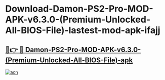 # Download-Damon-PS2-Pro-MOD-APK-v6.3.0-(Premium-Unlocked-All-BIOS-File)-lastest-mod-apk-ifajj

<h2><a href="https://apkcomod.com?title=Damon-PS2-Pro-MOD-APK-v6.3.0-(Premium-Unlocked-All-BIOS-File)">🔗👉 🔴 Damon-PS2-Pro-MOD-APK-v6.3.0-(Premium-Unlocked-All-BIOS-File)-apk </a></h2>

[![acn](https://github.com/user-attachments/assets/0f9c940e-d8b0-45ae-aac7-cd30a18b3e1c)](https://apkcomod.com?title=Damon-PS2-Pro-MOD-APK-v6.3.0-(Premium-Unlocked-All-BIOS-File))
